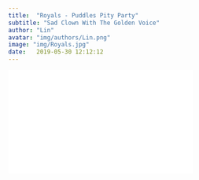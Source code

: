 ```yaml
---
title:  "Royals - Puddles Pity Party"
subtitle: "Sad Clown With The Golden Voice"
author: "Lin"
avatar: "img/authors/Lin.png"
image: "img/Royals.jpg"
date:   2019-05-30 12:12:12
---
```



<iframe width="375" height="210" src="video/royals.MP4" frameborder="0" gesture="media" allowfullscreen></iframe>
